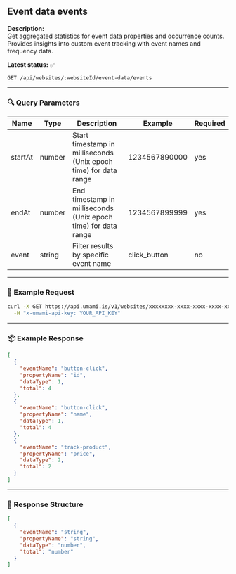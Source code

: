 ## Event data events
<!-- testable: true -->
<!-- expectedStatus: 200 -->
**Description:**  
Get aggregated statistics for event data properties and occurrence counts.
Provides insights into custom event tracking with event names and frequency data.

**Latest status:** <!--status-->✅<!--status-end-->


```
GET /api/websites/:websiteId/event-data/events
```

---

### 🔍 Query Parameters
| Name    | Type              | Description              | Example         | Required |
|---------|-------------------|--------------------------|-----------------|----------|
| startAt | number            | Start timestamp in milliseconds (Unix epoch time) for data range | 1234567890000   | yes      |
| endAt   | number            | End timestamp in milliseconds (Unix epoch time) for data range   | 1234567899999   | yes      |
| event   | string            | Filter results by specific event name               | click_button    | no       |

---

### 🔁 Example Request
```bash
curl -X GET https://api.umami.is/v1/websites/xxxxxxxx-xxxx-xxxx-xxxx-xxxxxxxxxxxx/event-data/events \
  -H "x-umami-api-key: YOUR_API_KEY"
```

---

### 📦 Example Response
```json
[
  {
    "eventName": "button-click",
    "propertyName": "id",
    "dataType": 1,
    "total": 4
  },
  {
    "eventName": "button-click",
    "propertyName": "name",
    "dataType": 1,
    "total": 4
  },
  {
    "eventName": "track-product",
    "propertyName": "price",
    "dataType": 2,
    "total": 2
  }
]
```

---

### 📘 Response Structure
```json
[
  {
    "eventName": "string",
    "propertyName": "string",
    "dataType": "number",
    "total": "number"
  }
]
```
